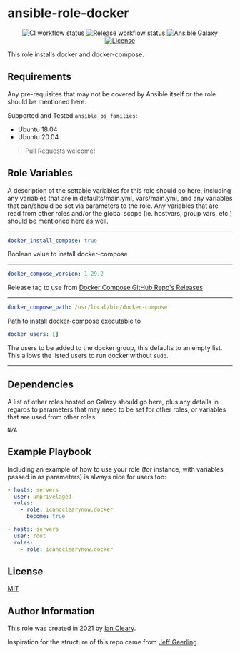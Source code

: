 ansible-role-docker
=========

<p align="center">

<a href="https://github.com/iancleary/ansible-role-docker/actions?query=workflow%3Aci" target="_blank">
    <img src="https://github.com/iancleary/ansible-role-docker/workflows/CI/badge.svg" alt="CI workflow status">
</a>

<a href="https://github.com/iancleary/ansible-role-docker/actions?query=workflow%3Arelease" target="_blank">
    <img src="https://github.com/iancleary/ansible-role-docker/workflows/Release/badge.svg" alt="Release workflow status">
</a>
<a href="https://galaxy.ansible.com/iancleary/docker" target="_blank">
    <img src="https://img.shields.io/badge/ansible--galaxy-icancclearynow.docker-blue.svg" alt="Ansible Galaxy">
</a>
<a href="https://raw.githubusercontent.com/iancleary/ansible-role-docker/main/LICENSE" target="_blank">
    <img src="https://img.shields.io/badge/license-MIT-blue.svg" alt="License">
</a>
</p>

This role installs docker and docker-compose.

Requirements
------------

Any pre-requisites that may not be covered by Ansible itself or the role should be mentioned here.

Supported and Tested `ansible_os_families`:

* Ubuntu 18.04
* Ubuntu 20.04

> Pull Requests welcome!

Role Variables
--------------

A description of the settable variables for this role should go here, including any variables that are in defaults/main.yml, vars/main.yml, and any variables that can/should be set via parameters to the role. Any variables that are read from other roles and/or the global scope (ie. hostvars, group vars, etc.) should be mentioned here as well.

---

```yaml
docker_install_compose: true
```
Boolean value to install docker-compose

---

```yaml
docker_compose_version: 1.29.2
```

Release tag to use from [Docker Compose GitHub Repo's Releases](https://github.com/docker/compose/releases/)

---

```yaml
docker_compose_path: /usr/local/bin/docker-compose
```
Path to install docker-compose executable to

```yaml
docker_users: []
```

The users to be added to the docker group, this defaults to an empty list. This allows the listed users to run docker without `sudo`.

---

Dependencies
------------

A list of other roles hosted on Galaxy should go here, plus any details in regards to parameters that may need to be set for other roles, or variables that are used from other roles.

`N/A`

Example Playbook
----------------

Including an example of how to use your role (for instance, with variables passed in as parameters) is always nice for users too:

```yaml
- hosts: servers
  user: unprivelaged
  roles:
    - role: icancclearynow.docker
      become: true
```

```yaml
- hosts: servers
  user: root
  roles:
    - role: icancclearynow.docker
```

License
-------

[MIT](LICENSE)

Author Information
------------------

This role was created in 2021 by [Ian Cleary](https://iancleary.dev).

Inspiration for the structure of this repo came from [Jeff Geerling](https://github.com/geerlingguy/ansible-role-docker).
